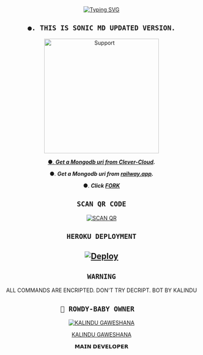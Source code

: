   <div align="center">
<a href="https://git.io/typing-svg"><img src="https://readme-typing-svg.demolab.com?font=Ribeye&size=50&pause=1000&color=F710B1&center=true&width=910&height=100&lines=I'M+ROWDY-BABY-MD ;MULTI+DEVICE+WHATSAPP+BOT;CREATED+BY+💝KALINDU💝;PUBLIC+RELESED+DATE;2023.07.29;ALL+COMMANDS+ARE+ENCRPTED." alt="Typing SVG" /></a>
  
   ## ```●. THIS IS SONIC MD UPDATED VERSION.```

<p align="center">  
  <a href="https://chat.whatsapp.com/LkP8QZqdhXUKxmc0hUPip5">
    <img alt=Support height="300" src="https://telegra.ph/file/bb427a8083dbac0b5138c.jpg">

●. ***Get a Mongodb uri from [Clever-Cloud](https://api.clever-cloud.com/v2/session/login).***

●. ***Get a Mongodb uri from [railway.app](https://railway.app).***

●.  ***Click [FORK](https://github.com/MR-KALINDU/ROWDY-BABY-MD/fork)***


## ```SCAN QR CODE```
[![SCAN QR](https://repl.it/badge/github/quiec/whatsasena)](https://replit.com/@KaliduGaweshana/MR-KALINDU-BOT)
   
## ```HEROKU DEPLOYMENT```

[![Deploy](https://www.herokucdn.com/deploy/button.svg)](https://heroku.com/deploy?template=https://github.com/yasiyaofc/ROWDY-BABY-MD)
---------



## ```WARNING```

ALL COMMANDS ARE ENCRIPTED. DON'T TRY DECRIPT. BOT BY KALINDU


 ## ```🐝 ROWDY-BABY OWNER  ```

 

  <div align="center">

  

 [![KALINDU GAWESHANA](https://github.com/MR-KALINDU.png?size=200)](https://github.com/MR-KALINDU) 



 [KALINDU GAWESHANA](https://github.com/MR-KALINDU) 

  𝗠𝗔𝗜𝗡 𝗗𝗘𝗩𝗘𝗟𝗢𝗣𝗘𝗥 

  

  </div>
  

  
